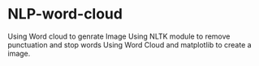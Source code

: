 # NLP-word-cloud
Using Word cloud to genrate Image
Using NLTK module to remove punctuation and stop words
Using Word Cloud and matplotlib to create a image.
